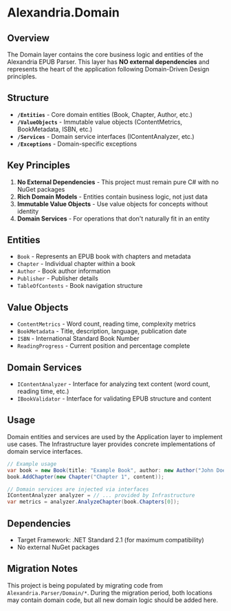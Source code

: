 # Alexandria.Domain

## Overview
The Domain layer contains the core business logic and entities of the Alexandria EPUB Parser. This layer has **NO external dependencies** and represents the heart of the application following Domain-Driven Design principles.

## Structure

- **`/Entities`** - Core domain entities (Book, Chapter, Author, etc.)
- **`/ValueObjects`** - Immutable value objects (ContentMetrics, BookMetadata, ISBN, etc.)
- **`/Services`** - Domain service interfaces (IContentAnalyzer, etc.)
- **`/Exceptions`** - Domain-specific exceptions

## Key Principles

1. **No External Dependencies** - This project must remain pure C# with no NuGet packages
2. **Rich Domain Models** - Entities contain business logic, not just data
3. **Immutable Value Objects** - Use value objects for concepts without identity
4. **Domain Services** - For operations that don't naturally fit in an entity

## Entities

- `Book` - Represents an EPUB book with chapters and metadata
- `Chapter` - Individual chapter within a book
- `Author` - Book author information
- `Publisher` - Publisher details
- `TableOfContents` - Book navigation structure

## Value Objects

- `ContentMetrics` - Word count, reading time, complexity metrics
- `BookMetadata` - Title, description, language, publication date
- `ISBN` - International Standard Book Number
- `ReadingProgress` - Current position and percentage complete

## Domain Services

- `IContentAnalyzer` - Interface for analyzing text content (word count, reading time, etc.)
- `IBookValidator` - Interface for validating EPUB structure and content

## Usage

Domain entities and services are used by the Application layer to implement use cases. The Infrastructure layer provides concrete implementations of domain service interfaces.

```csharp
// Example usage
var book = new Book(title: "Example Book", author: new Author("John Doe"));
book.AddChapter(new Chapter("Chapter 1", content));

// Domain services are injected via interfaces
IContentAnalyzer analyzer = // ... provided by Infrastructure
var metrics = analyzer.AnalyzeChapter(book.Chapters[0]);
```

## Dependencies

- Target Framework: .NET Standard 2.1 (for maximum compatibility)
- No external NuGet packages

## Migration Notes

This project is being populated by migrating code from `Alexandria.Parser/Domain/*`. During the migration period, both locations may contain domain code, but all new domain logic should be added here.